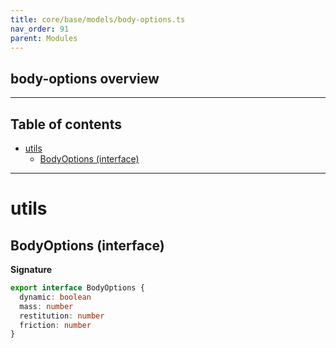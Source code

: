 ```yaml
---
title: core/base/models/body-options.ts
nav_order: 91
parent: Modules
---
```


## body-options overview

---

<h2 class="text-delta">Table of contents</h2>

- [utils](#utils)
  - [BodyOptions (interface)](#bodyoptions-interface)

---

# utils

## BodyOptions (interface)

**Signature**

```ts
export interface BodyOptions {
  dynamic: boolean
  mass: number
  restitution: number
  friction: number
}
```
